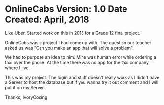# OnlineCabs Version: 1.0 Date Created: April, 2018
 Like Uber. Started work on this in 2018 for a Grade 12 final project.

 OnlineCabs was a project I had come up with. The question our teacher asked us
 was "Can you make an app that will solve a problem".

 We had to purpose an idea to him. Mine was human error while ordering a taxi
 over the phone. At the time there was no app for the taxi company where I live.

 This was my project. The login and stuff doesn't really work as I didn't have
 a Server to host the database but if you wanna try it out comment and I will
 put it on my Server.

 Thanks,
 IvoryCoding
